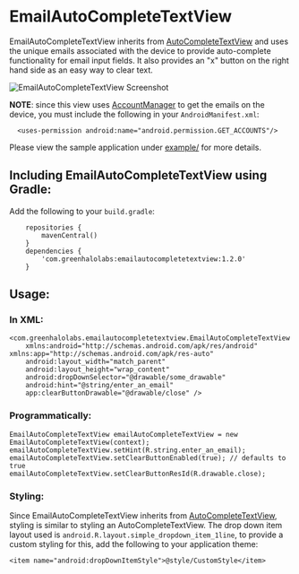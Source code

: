 EmailAutoCompleteTextView
=========================

EmailAutoCompleteTextView inherits from [AutoCompleteTextView][4] and uses the unique emails associated with the device to provide auto-complete functionality for email input fields. It also provides an "x" button on the right hand side as an easy way to clear text. 

![EmailAutoCompleteTextView Screenshot][1]

**NOTE**: since this view uses [AccountManager][2] to get the emails on the device, you must include the following in your `AndroidManifest.xml`:

```
  <uses-permission android:name="android.permission.GET_ACCOUNTS"/>
```

Please view the sample application under [example/][3] for more details.


## Including EmailAutoCompleteTextView using Gradle:

Add the following to your `build.gradle`:

```
	repositories {
    	mavenCentral()
	}
	dependencies {
		'com.greenhalolabs:emailautocompletetextview:1.2.0'
	}
```

## Usage:

### In XML:

```
<com.greenhalolabs.emailautocompletetextview.EmailAutoCompleteTextView
	xmlns:android="http://schemas.android.com/apk/res/android" 	xmlns:app="http://schemas.android.com/apk/res-auto"
    android:layout_width="match_parent"
    android:layout_height="wrap_content"
    android:dropDownSelector="@drawable/some_drawable"
    android:hint="@string/enter_an_email"
    app:clearButtonDrawable="@drawable/close" />
```

### Programmatically:

```
EmailAutoCompleteTextView emailAutoCompleteTextView = new EmailAutoCompleteTextView(context);
emailAutoCompleteTextView.setHint(R.string.enter_an_email);
emailAutoCompleteTextView.setClearButtonEnabled(true); // defaults to true
emailAutoCompleteTextView.setClearButtonResId(R.drawable.close);
```

### Styling:

Since EmailAutoCompleteTextView inherits from [AutoCompleteTextView][4], styling is similar to styling an AutoCompleteTextView. The drop down item layout used is `android.R.layout.simple_dropdown_item_1line`, to provide a custom styling for this, add the following to your application theme: 

```
<item name="android:dropDownItemStyle">@style/CustomStyle</item>
```


[1]: https://raw.github.com/greenhalolabs/EmailAutoCompleteTextView/master/images/EmailAutoCompleteTextView_demo.gif
[2]: http://developer.android.com/reference/android/accounts/AccountManager.html
[3]: https://github.com/greenhalolabs/EmailAutoCompleteTextView/tree/master/example
[4]: http://developer.android.com/reference/android/widget/AutoCompleteTextView.html